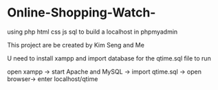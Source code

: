 # Online-Shopping-Watch-
using php html css js sql to build a localhost in phpmyadmin


This project are be created by Kim Seng and Me

U need to install xampp and import database for the qtime.sql file to run

open xampp -> start Apache and MySQL -> import qtime.sql -> open browser-> enter localhost/qtime


